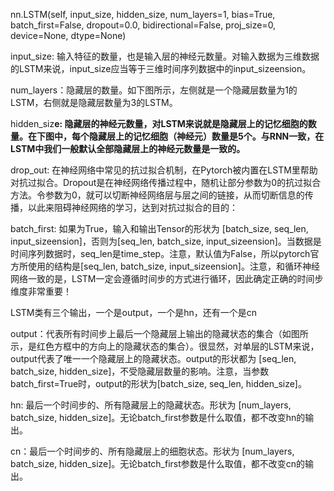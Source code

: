 


nn.LSTM(self, input_size, hidden_size, num_layers=1, bias=True, batch_first=False, dropout=0.0, bidirectional=False, proj_size=0, device=None, dtype=None)

input_size: 输入特征的数量，也是输入层的神经元数量。对输入数据为三维数据的LSTM来说，input_size应当等于三维时间序列数据中的input_sizeension。

num_layers：隐藏层的数量。如下图所示，左侧就是一个隐藏层数量为1的LSTM，右侧就是隐藏层数量为3的LSTM。

hidden_siz**e: 隐藏层的神经元数量，对LSTM来说就是隐藏层上的记忆细胞的数量。在下图中，每个隐藏层上的记忆细胞（神经元）数量是5个。与RNN一致，在LSTM中我们一般默认全部隐藏层上的神经元数量是一致的。**

drop_out: 在神经网络中常见的抗过拟合机制，在Pytorch被内置在LSTM里帮助对抗过拟合。Dropout是在神经网络传播过程中，随机让部分参数为0的抗过拟合方法。令参数为0，就可以切断神经网络层与层之间的链接，从而切断信息的传播，以此来阻碍神经网络的学习，达到对抗过拟合的目的：

batch_first: 如果为True，输入和输出Tensor的形状为 [batch_size, seq_len, input_sizeension]，否则为[seq_len, batch_size, input_sizeension]。当数据是时间序列数据时，seq_len是time_step。注意，默认值为False，所以pytorch官方所使用的结构是[seq_len, batch_size, input_sizeension]。注意，和循环神经网络一致的是，LSTM一定会遵循时间步的方式进行循环，因此确定正确的时间步维度非常重要！


LSTM类有三个输出，一个是output，一个是hn，还有一个是cn

output：代表所有时间步上最后一个隐藏层上输出的隐藏状态的集合（如图所示，是红色方框中的方向上的隐藏状态的集合）。很显然，对单层的LSTM来说，output代表了唯一一个隐藏层上的隐藏状态。output的形状都为 [seq_len, batch_size, hidden_size]，不受隐藏层数量的影响。注意，当参数batch_first=True时，output的形状为[batch_size, seq_len, hidden_size]。

hn: 最后一个时间步的、所有隐藏层上的隐藏状态。形状为 [num_layers, batch_size, hidden_size]。无论batch_first参数是什么取值，都不改变hn的输出。

cn：最后一个时间步的、所有隐藏层上的细胞状态。形状为 [num_layers, batch_size, hidden_size]。无论batch_first参数是什么取值，都不改变cn的输出。